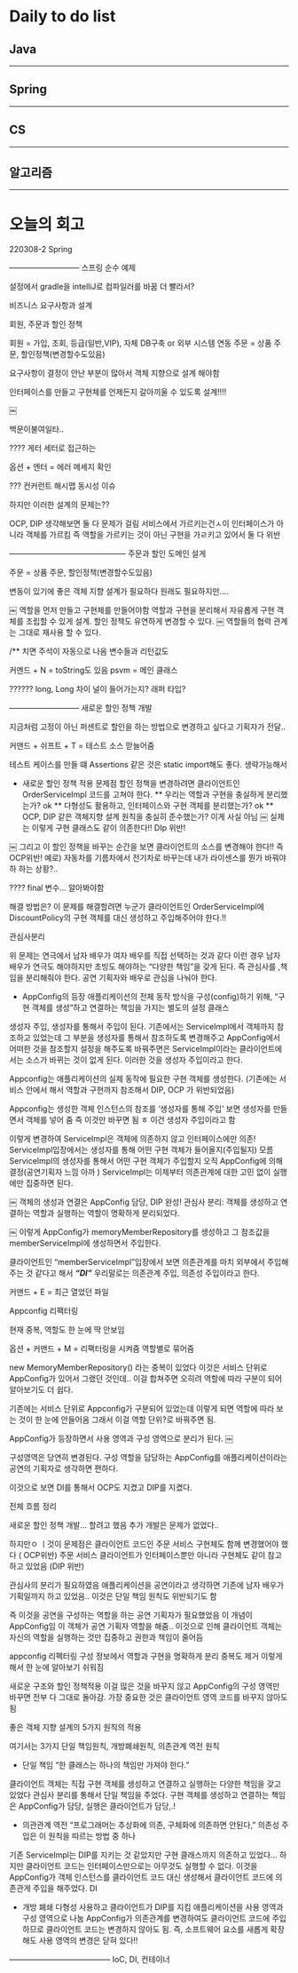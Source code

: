 # Daily to do list
## Java 

- - -
## Spring   

-- - -
## CS    

- - -
## 알고리즘    

---------
# 오늘의 회고

220308-2 Spring


—————————
스프링 순수 예제

설정에서 gradle을 intelliJ로 컴파일러를 바꿈 더 빨라서?


비즈니스 요구사항과 설계

회원, 주문과 할인 정책

회원 = 가입, 조회, 등급(일반,VIP), 자체 DB구축 or 외부 시스템 연동
주문 = 상품 주문, 할인정책(변경할수도있음)

요구사항이 결정이 안난 부분이 많아서 객체 지향으로 설계 해야함

인터페이스를 만들고 구현체를 언제든지 갈아끼울 수 있도록 설계!!!!

￼



백문이불여일타..

???? 게터 세터로 접근하는

옵션 + 엔터 = 에러 메세지 확인

??? 컨커런트 해시맵 동시성 이슈


하지만 이러한 설계의 문제는??

OCP, DIP 생각해보면 둘 다 문제가 걸림 서비스에서 가르키는건ㅅ이 인터페이스가 아니라 객체를 가르킴 즉 역할을 가르키는 것이 아닌 구현을 가ㄹ키고 있어서 둘 다 위반



———————————————
주문과 할인 도메인 설게

주문 = 상품 주문, 할인정책(변경할수도있음)

변동이 있기에 좋은 객체 지향 설계가 필요하다 원래도 필요하지만….

￼
역할을 먼저 만들고 구현체를 만들어야함
역할과 구현을 분리해서 자유롭게 구현 객체를 조립할 수 있게 설계.
할인 정책도 유연하게 변경할 수 있다.
￼
역할들의 협력 관계는 그대로 재사용 할 수 있다.


/** 치면 주석이 자동으로 나옴 변수들과 리턴값도

커멘드 + N  = toString도 있음
psvm = 메인 클래스

?????? long, Long 차이 널이 들어가는지? 래퍼 타입?



—————————
새로운 할인 정책 개발

지금처럼 고정이 아닌 퍼센트로 할인을 하는 방법으로 변경하고 싶다고 기획자가 전달..

커맨드 + 쉬프트 + T = 테스트 소스 맏늘어줌

테스트 케이스를 만들 떄 Assertions 같은 것은 static import해도 좋다. 생략가능해서

- 새로운 할인 정책 적용 문제점
할인 정책을 변경하려면 클라이언트인 OrderServiceImpl 코드를 고쳐야 한다.
** 우리는 역할과 구현을 충실하게 분리했는가? ok
** 다형성도 활용하고, 인터페이스와 구현 객체를 분리했는가? ok
** OCP, DIP 같은 객체지향 설계 원칙을 충실히 준수했는가? 이게 사실 아님
￼
실제는 이렇게 구현 클래스도 같이 의존한다!! DIp 위반!

￼
그리고 이 할인 정책을 바꾸는 순간을 보면 클라이언트의 소스를 변경해야 한다!! 즉 OCP위반!
예로) 자동차를 기름차에서 전기차로 바꾸는데 내가 라이센스를 뭔가 바꿔야하 하는 상황?..

???? final 변수... 알아봐야함

해결 방법은?
이 문제를 해결할려면 누군가 클라이언트인 OrderServiceImpl에 DiscountPolicy의 구현 객체를 대신 생성하고 주입해주어야 한다.!!


관심사분리

위 문제는 연극에서 남자 배우가 여자 배우를 직접 선택하는 것과 같다 이런 경우 남자 배우가 연극도 해야하지만 초빙도 해야하는 “다양한 책임”을 갖게 된다. 즉 관심사를 ,책임을 분리해줘야 한다. 공연 기획자와 배우로 관심을 나눠야 한다.

- AppConfig의 등장
애플리케이션의 전체 동작 방식을 구성(config)하기 위해, “구현 객체를 생성”하고 연결하는 책임을 가지는 별도의 설정 클래스

생성자 주입, 생성자를 통해서 주입이 된다. 기존에서는 ServiceImpl에서 객체까지 참조하고 있었는데 그 부분을 생성자를 통해서 참조하도록 변경해주고 AppConfig에서 어떠한 것을 참조할지 설정을 해주도록 바꿔주면은 ServiceImpl이라는 클라이언트에서는 소스가 바뀌는 것이 없게 된다. 이러한 것을 생성자 주입이라고 한다.

Appconfig는 애플리케이션의 실제 동작에 필요한 구현 객체를 생성한다.
(기존에는 서비스 안에서 해서 역할과 구현까지 참조해서 DIP, OCP 가 위반되었음)

Appconfig는 생성한 객체 인스턴스의 참조를 ‘생성자를 통해 주입’ 보면 생성자를 만들면서 객체를 넣어 줌 즉 이것만 바꾸면 됨 ㅎ 이건 생성자 주입이라고 함

이렇게 변경하여 ServiceImpl은 객체에 의존하지 않고 인터페이스에만 의존!
ServiceImpl입장에서는 생성자를 통해 어떤 구현 객체가 들어올지(주입될지) 모름
ServiceImpl의 생성자를 통해서 어떤 구현 객체가 주입할지 오직 AppConfig에 의해 결정(공연기획자 느낌 아까 )
ServiceImpl는 이제부터 의존관계에 대한 고민 없이 실행에만 집중하면 된다.

￼
객체의 생성과 연결은 AppConfig 담당,
DIP 완성! 관심사 분리: 객체를 생성하고 연결하는 역할과 실행하는 역할이 명확하게 분리되었다.

￼
이렇게 AppConfig가 memoryMemberRepository를 생성하고 그 참조값을 memberServiceImpl에 생성하면서 주입한다. 

클라이언트인 “memberServiceImpl”입장에서 보면 의존관계를 마치 외부에서 주입해주는 것 같다고 해서 ***“DI”*** 우리말로는 의존관계 주입, 의존성 주입이라고 한다.


커맨드 + E = 최근 열었던 파일 



Appconfig 리팩터링

현재 중복, 역할도 한 눈에 딱 안보임

옵션 + 커맨드 + M = 리팩터링을 시켜줌 역할별로 묶어줌

new MemoryMemberRepository() 라는 중복이 있었다 이것은 서비스 단위로 AppConfig가 있어서 그랬던 것인데.. 이걸 합쳐주면 오히려 역할에 따라 구분이 되어 알아보기도 더 쉽다.

기존에는 서비스 단위로 Appconfig가 구분되어 있었는데 이렇게 되면 역할에 따라 보는 것이  한 눈에 안들어옴 그래서 이걸 역할 단위?로  바꿔주면 됨. 



AppConfig가 등장하면서 사용 영역과 구성 영역으로 분리가 된다.
￼

구성영역은 당연히 변경된다. 구성 역할을 담당하는 AppConfig를 애플리케이션이라는 공연의 기획자로 생각하면 편하다. 

이것으로 보면 DI를 통해서 OCP도 지켰고 DIP를 지켰다.

전체 흐름 정리

새로운 할인 정책 개발… 할려고 했음
추가 개발은 문제가 없었다..

하지만ㅇ ㅣ것이 문제점은
클라이언트 코드인 주문 서비스 구현체도 함께 변경했어야 했다 ( OCP위반)
주문 서비스 클라이언트가 인터페이스뿐만 아니라 구현체도 같이 참고하고 있었음 (DIP 위반)

관심사의 분리가 필요하였음
애플리케이션을 공연이라고 생각하면 기존에 남자 배우가 기획일까지 하고 있었음..
이것은 단일 책임 원칙도 위반되기도 함

즉 이것을 공연을 구성하는 역할을 하는 공연 기획자가 필요했었음
이 개념이 AppConfig임 이 객체가 공연 기획자 역할을 해줌..
이것으로 인해 클라이언트 객체는 자신의 역할을 실행하는 것만 집중하고 권한과 책임이 줄어듬

appconfig 리펙터링
구성 정보에서 역할과 구현을 명확하게 분리
중복도 제거
이렇게 해서 한 눈에 알아보기 쉬워짐

새로운 구조와 할인 정책적용
이걸 많은 것을 바꾸지 않고 AppConfig의 구성 영역만 바꾸면 전부 다 그대로 돌아감.
가장 중요한 것은 클라이언트 영역 코드를 바꾸지 않아도 됨

좋은 객체 지향 설계의 5가지 원칙의 적용

여기서는 3가지 단일 책임원칙, 개방폐쇄원칙, 의존관계 역전 원칙

- 단일 책임
 “한 클래스는 하나의 책임만 가져야 한다.”

클라이언트  객체는 직접 구현 객체를 생성하고 연결하고 실행하는 다양한 책임을 갖고 있었다
관심사 분리를 통해서 단일 책임을 주었다. 구현 객체를 생성하고 연결하는 책임은 AppConfig가 담당, 실행은 클라이언트가 담당,.!

- 의관관계 역전
“프로그래머는 추상화에 의존, 구체화에 의존하면 안된다,” 의존성 주입은 이 원칙을 따르는 방법 중 하나

기존 ServiceImpl는 DIP를 지키는 것 같았지만 구현 클래스까지 의존하고 있었다…
하지만 클라이언트 코드는 인터페이스만으로는 아무것도 실행할 수 없다.
이것을 AppConfig가 객체 인스턴스를 클라이언트 코드 대신 생성해서 클라이언트 코드에 의존관게 주입을 해주었다. DI

- 개방 폐쇄 
다형성 사용하고 클라이언트가 DIP를 지킴
애플리케이션을 사용 영역과 구성 영역으로 나눔
AppConfig가 의존관계를 변경하여도 클라이언트 코드에 주입하므로 클라이언트 코드는 변경하지 않아도 됨.
즉, 소프트웨어 요소를 새롭게 확장해도 사용 영역의 변경은 닫혀 있다!!


—————————————
IoC, DI, 컨테이너

